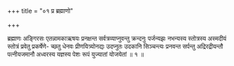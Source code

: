 +++
title = "०१ प्र ब्रह्माणो"

+++

ब्रह्माणः अङ्गिरसः एतन्नामकाऋषयः प्रनक्षन्त सर्वत्रव्याप्नुवन्तु क्रन्दनुः पर्जन्यझः नभन्यस्य स्तोत्रस्य अस्मदीयं स्तोत्रं प्रवेतु प्रकर्षेणे- च्छतु धेनवः प्रीणयित्र्योनद्यः उदप्नुतः उदकानि सिञ्चन्त्यः प्रनवन्त सर्पन्तु अद्रिरद्रीयन्तौ पत्नीयजमानौ अध्वरस्य यज्ञस्य पेशः रूपं युज्यातां योजयेतां ॥ १ ॥